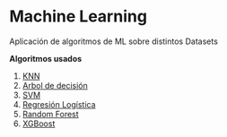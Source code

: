# Machine Learning
Aplicación de algoritmos de ML sobre distintos Datasets


**Algoritmos usados**   
1. [KNN](#id1)
2. [Arbol de decisión](#id2)
3. [SVM](#id3)
4. [Regresión Logística](#id4)
5. [Random Forest](#id5)
6. [XGBoost](#id6)



